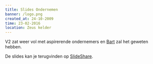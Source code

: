 ```yaml
---
title: Slides Ondernemen
banner: /logo.png
created_at: 24-10-2009
time: 23-02-2016
location: Zeus kelder
---
```


V2 zat weer vol met aspirerende ondernemers en <a href="http://netlash.com">Bart</a> zal het geweten hebben.

De slides kan je terugvinden op <a href="http://www.slideshare.net/netlash/10-tips-for-starting-entrepreneurs-presentation">SlideShare</a>.